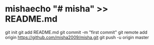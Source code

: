 # mishaecho "# misha" >> README.md
git init
git add README.md
git commit -m "first commit"
git remote add origin https://github.com/misha2009/misha.git
git push -u origin master
